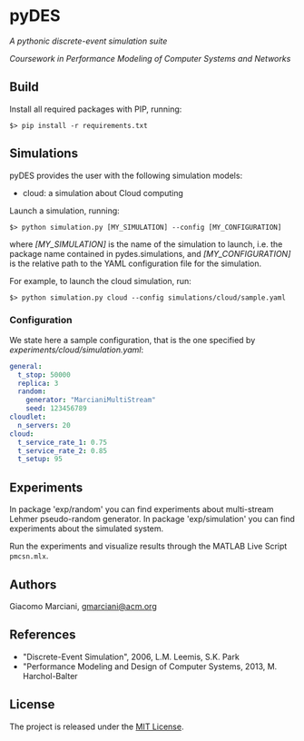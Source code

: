 # pyDES

*A pythonic discrete-event simulation suite*

*Coursework in Performance Modeling of Computer Systems and Networks*


## Build
Install all required packages with PIP, running:

    $> pip install -r requirements.txt


## Simulations
pyDES provides the user with the following simulation models:

* cloud: a simulation about Cloud computing

Launch a simulation, running:

    $> python simulation.py [MY_SIMULATION] --config [MY_CONFIGURATION]

where
*[MY_SIMULATION]* is the name of the simulation to launch, i.e. the package name contained in pydes.simulations, and
*[MY_CONFIGURATION]* is the relative path to the YAML configuration file for the simulation.

For example, to launch the cloud simulation, run:

    $> python simulation.py cloud --config simulations/cloud/sample.yaml


### Configuration
We state here a sample configuration, that is the one specified by *experiments/cloud/simulation.yaml*:

```yaml
general:
  t_stop: 50000
  replica: 3
  random:
    generator: "MarcianiMultiStream"
    seed: 123456789
cloudlet:
  n_servers: 20
cloud:
  t_service_rate_1: 0.75
  t_service_rate_2: 0.85
  t_setup: 95
```


## Experiments

In package 'exp/random' you can find experiments about multi-stream Lehmer pseudo-random generator.
In package 'exp/simulation' you can find experiments about the simulated system.

Run the experiments and visualize results through the MATLAB Live Script `pmcsn.mlx`.




## Authors
Giacomo Marciani, [gmarciani@acm.org](mailto:gmarciani@acm.org)


## References
* "Discrete-Event Simulation", 2006, L.M. Leemis, S.K. Park
* "Performance Modeling and Design of Computer Systems, 2013, M. Harchol-Balter


## License
The project is released under the [MIT License](https://opensource.org/licenses/MIT).
